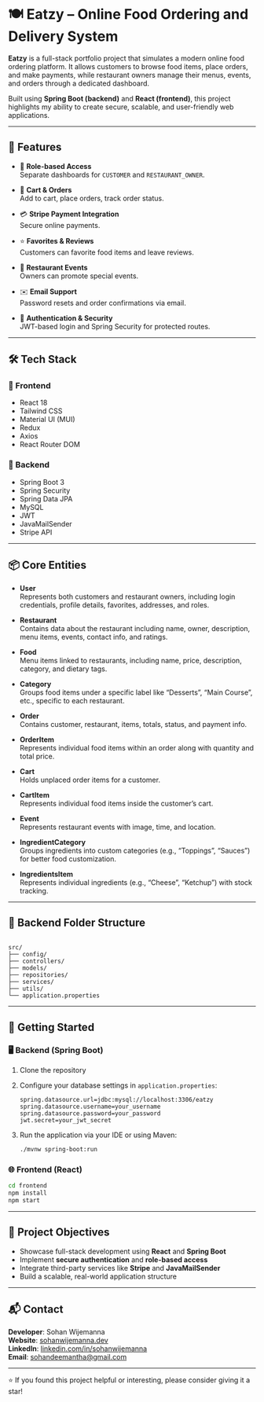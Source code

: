 # 🍽️ Eatzy – Online Food Ordering and Delivery System

**Eatzy** is a full-stack portfolio project that simulates a modern online food ordering platform. It allows customers to browse food items, place orders, and make payments, while restaurant owners manage their menus, events, and orders through a dedicated dashboard.

Built using **Spring Boot (backend)** and **React (frontend)**, this project highlights my ability to create secure, scalable, and user-friendly web applications.

---

## 🌟 Features

- 🔐 **Role-based Access**  
  Separate dashboards for `CUSTOMER` and `RESTAURANT_OWNER`.

- 🛒 **Cart & Orders**  
  Add to cart, place orders, track order status.

- 💳 **Stripe Payment Integration**  
  Secure online payments.

- ⭐ **Favorites & Reviews**  
  Customers can favorite food items and leave reviews.

- 🎉 **Restaurant Events**  
  Owners can promote special events.

- ✉️ **Email Support**  
  Password resets and order confirmations via email.

- 🧾 **Authentication & Security**  
  JWT-based login and Spring Security for protected routes.

---

## 🛠️ Tech Stack

### 🔗 Frontend
- React 18  
- Tailwind CSS  
- Material UI (MUI)  
- Redux  
- Axios  
- React Router DOM  

### 🔧 Backend
- Spring Boot 3  
- Spring Security  
- Spring Data JPA  
- MySQL  
- JWT  
- JavaMailSender  
- Stripe API  

---

## 📦 Core Entities

- **User**  
  Represents both customers and restaurant owners, including login credentials, profile details, favorites, addresses, and roles.

- **Restaurant**  
  Contains data about the restaurant including name, owner, description, menu items, events, contact info, and ratings.

- **Food**  
  Menu items linked to restaurants, including name, price, description, category, and dietary tags.

- **Category**  
  Groups food items under a specific label like “Desserts”, “Main Course”, etc., specific to each restaurant.

- **Order**  
  Contains customer, restaurant, items, totals, status, and payment info.

- **OrderItem**  
  Represents individual food items within an order along with quantity and total price.

- **Cart**  
  Holds unplaced order items for a customer.

- **CartItem**  
  Represents individual food items inside the customer’s cart.

- **Event**  
  Represents restaurant events with image, time, and location.

- **IngredientCategory**  
  Groups ingredients into custom categories (e.g., “Toppings”, “Sauces”) for better food customization.

- **IngredientsItem**  
  Represents individual ingredients (e.g., “Cheese”, “Ketchup”) with stock tracking.

---

## 📁 Backend Folder Structure

```

src/
├── config/
├── controllers/
├── models/
├── repositories/
├── services/
├── utils/
└── application.properties

````

---

## 🚀 Getting Started

### 🖥️ Backend (Spring Boot)

1. Clone the repository  
2. Configure your database settings in `application.properties`:
   ```properties
   spring.datasource.url=jdbc:mysql://localhost:3306/eatzy
   spring.datasource.username=your_username
   spring.datasource.password=your_password
   jwt.secret=your_jwt_secret

3. Run the application via your IDE or using Maven:

   ```bash
   ./mvnw spring-boot:run
   ```

### 🌐 Frontend (React)

```bash
cd frontend
npm install
npm start
```

---

## 🎯 Project Objectives

* Showcase full-stack development using **React** and **Spring Boot**
* Implement **secure authentication** and **role-based access**
* Integrate third-party services like **Stripe** and **JavaMailSender**
* Build a scalable, real-world application structure

---

## 📬 Contact

**Developer**: Sohan Wijemanna   
**Website**: [sohanwijemanna.dev](https://sohanwijemanna.dev/)  
**LinkedIn**: [linkedin.com/in/sohanwijemanna](https://linkedin.com/in/sohanwijemanna)  
**Email**: [sohandeemantha@gmail.com](mailto:sohandeemantha@gmail.com)

---

⭐ If you found this project helpful or interesting, please consider giving it a star!

